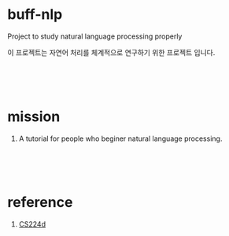 # buff-nlp
 Project to study natural language processing properly
 
 이 프로젝트는 자연어 처리를 체계적으로 연구하기 위한 프로젝트 입니다.
 
 
 <br />
 <br />
 <br />
 
 # mission 
 
 1. A tutorial for people who beginer natural language processing.
 
 
 <br />
 <br />
 <br />
 
 # reference
 
 1. [CS224d](http://cs224d.stanford.edu/syllabus.html)

